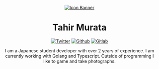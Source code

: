 <div align="center">

[![Icon Banner][user_logo_img]][user_url]

# Tahir Murata

[![Twitter][twitter_logo_img]][twitter_url]
[![Github][github_logo_img]][github_url]
[![Gitlab][gitlab_logo_img]][gitlab_url]

I am a Japanese student developer with over 2 years of experience.
I am currently working with Golang and Typescript.
Outside of programming I like to game and take photographs.

</div>

<!-- Image -->

[user_logo_img]: ./src/assets/daniel-olah-6KQETG8J-zI-unsplash.jpg
[twitter_logo_img]: https://flat.badgen.net/badge/twitter/_pastc/black?icon=twitter&label
[github_logo_img]: https://flat.badgen.net/badge/github/pastc/black?icon=github&label
[gitlab_logo_img]: https://flat.badgen.net/badge/gitlab/paste/black?icon=gitlab&label

<!-- URL -->

[user_url]: https://tahir.sh
[twitter_url]: https://twitter.com/_pastc
[github_url]: https://github.com/pastc
[gitlab_url]: https://gitlab.com/paste
